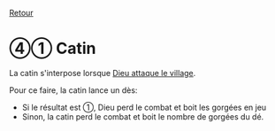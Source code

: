 [Retour](..)

# ④① Catin
La catin s'interpose lorsque [Dieu attaque le village](../special/attaque).

Pour ce faire, la catin lance un dès:
- Si le résultat est ①, Dieu perd le combat et boit les gorgées en jeu
- Sinon, la catin perd le combat et boit le nombre de gorgées du dé.
